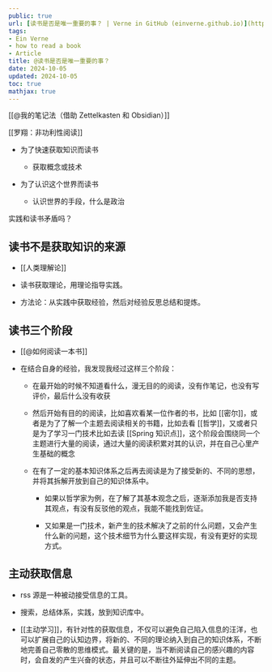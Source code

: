 ```yaml
---
public: true
url: [读书是否是唯一重要的事？ | Verne in GitHub (einverne.github.io)](https://einverne.github.io/post/2021/05/is-reading-the-only-important-thing.html)
tags:
- Ein Verne
- how to read a book
- Article
title: @读书是否是唯一重要的事？
date: 2024-10-05
updated: 2024-10-05
toc: true
mathjax: true
---
```


[[@我的笔记法（借助 Zettelkasten 和 Obsidian）]]

[[罗翔：非功利性阅读]]

  + 为了快速获取知识而读书

    + 获取概念或技术

  + 为了认识这个世界而读书

    + 认识世界的手段，什么是政治

实践和读书矛盾吗？

## 读书不是获取知识的来源

  + [[人类理解论]]

  + 读书获取理论，用理论指导实践。

  + 方法论：从实践中获取经验，然后对经验反思总结和提炼。

## 读书三个阶段

  + [[@如何阅读一本书]]

  + 在结合自身的经验，我发现我经过这样三个阶段：

    + 在最开始的时候不知道看什么，漫无目的的阅读，没有作笔记，也没有写评价，最后什么没有收获

    + 然后开始有目的的阅读，比如喜欢看某一位作者的书，比如 [[密尔]]，或者是为了了解一个主题去阅读相关的书籍，比如去看 [[哲学]]，又或者只是为了学习一门技术比如去读 [[Spring 知识点]]，这个阶段会围绕同一个主题进行大量的阅读，通过大量的阅读积累对其的认识，并在自己心里产生基础的概念

    + 在有了一定的基本知识体系之后再去阅读是为了接受新的、不同的思想，并将其拆解开放到自己的知识体系中。

      + 如果以哲学家为例，在了解了其基本观念之后，逐渐添加我是否支持其观点，有没有反驳他的观点，我能不能找到佐证。

      + 又如果是一门技术，新产生的技术解决了之前的什么问题，又会产生什么新的问题，这个技术细节为什么要这样实现，有没有更好的实现方式。

## 主动获取信息

  + rss 源是一种被动接受信息的工具。

  + 搜索，总结体系，实践，放到知识库中。

  + [[主动学习]]，有针对性的获取信息，不仅可以避免自己陷入信息的汪洋，也可以扩展自己的认知边界，将新的、不同的理论纳入到自己的知识体系，不断地完善自己零散的思维模式。最关键的是，当不断阅读自己的感兴趣的内容时，会自发的产生兴奋的状态，并且可以不断往外延伸出不同的主题。
